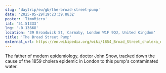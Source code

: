 ```yaml
---
slug: 'daytrip/eu/gb/the-broad-street-pump'
date: '2025-05-29T19:23:39.883Z'
poster: 'TimoMicro'
lat: '51.51333'
lng: '-0.13668'
location: '39 Broadwick St, Carnaby, London W1F 9QJ, United Kingdom'
title: 'The Broad Street Pump'
external_url: https://en.wikipedia.org/wiki/1854_Broad_Street_cholera_outbreak
---
```

The father of modern epidemiology, doctor John Snow, tracked down the cause of the 1859 cholera epidemic in London to this pump's contaminated water.